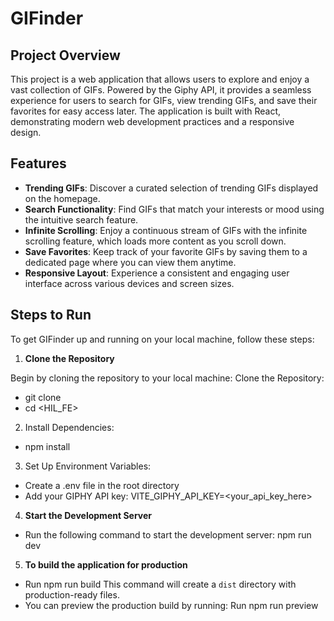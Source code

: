 # GIFinder

## Project Overview

This project is a web application that allows users to explore and enjoy a vast collection of GIFs. Powered by the Giphy API, it provides a seamless experience for users to search for GIFs, view trending GIFs, and save their favorites for easy access later. The application is built with React, demonstrating modern web development practices and a responsive design.

## Features

- **Trending GIFs**: Discover a curated selection of trending GIFs displayed on the homepage.
- **Search Functionality**: Find GIFs that match your interests or mood using the intuitive search feature.
- **Infinite Scrolling**: Enjoy a continuous stream of GIFs with the infinite scrolling feature, which loads more content as you scroll down.
- **Save Favorites**: Keep track of your favorite GIFs by saving them to a dedicated page where you can view them anytime.
- **Responsive Layout**: Experience a consistent and engaging user interface across various devices and screen sizes.

## Steps to Run

To get GIFinder up and running on your local machine, follow these steps:

1. **Clone the Repository**

Begin by cloning the repository to your local machine:
Clone the Repository: 
* git clone <repository-url>
* cd <HIL_FE>

2. Install Dependencies:
* npm install

3. Set Up Environment Variables:
* Create a .env file in the root directory
* Add your GIPHY API key:
VITE_GIPHY_API_KEY=<your_api_key_here>

4. **Start the Development Server**
* Run the following command to start the development server:
npm run dev

5. **To build the application for production**
* Run npm run build 
This command will create a `dist` directory with production-ready files.
* You can preview the production build by running:
Run npm run preview


